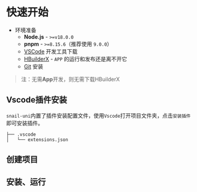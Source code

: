 # 快速开始
- 环境准备
  - **Node.js** - `>=v18.0.0`
  - **pnpm** - `>=8.15.6`（推荐使用 `9.0.0`）
  - [VSCode](https://code.visualstudio.com/) 开发工具下载
  - [HBuilderX](https://www.dcloud.io/hbuilderx.html) - `APP` 的运行和发布还是离不开它
  - [Git](https://git-scm.com/download) 安装
> 注：无需**App**开发，则无需下载HBuilderX
     
## Vscode插件安装
`snail-uni`内置了插件安装配置文件，使用`Vscode`打开项目文件夹，点击`安装插件`即可安装插件。
```shell
├── .vscode
│   └── extensions.json
```

## 创建项目

## 安装、运行
